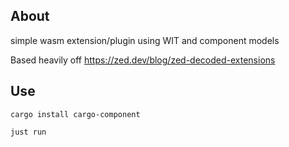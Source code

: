 ## About
simple wasm extension/plugin using WIT and component models

Based heavily off https://zed.dev/blog/zed-decoded-extensions

## Use
`cargo install cargo-component`

`just run`